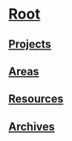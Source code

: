 # [Root](https://github.com/OmegaLambda1998/OmegaLambda1998)

## [Projects](https://github.com/OmegaLambda1998/Projects)

## [Areas](https://github.com/OmegaLambda1998/Areas)

## [Resources](https://github.com/OmegaLambda1998/Resources)

## [Archives](https://github.com/OmegaLambda1998/Archives)

